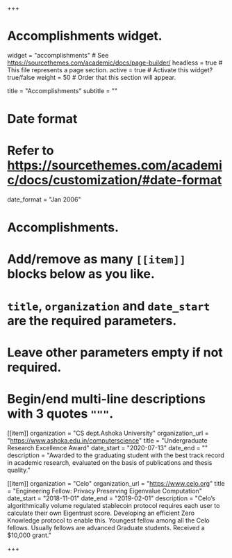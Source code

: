 +++
# Accomplishments widget.
widget = "accomplishments"  # See https://sourcethemes.com/academic/docs/page-builder/
headless = true  # This file represents a page section.
active = true  # Activate this widget? true/false
weight = 50  # Order that this section will appear.

title = "Accomplish&shy;ments"
subtitle = ""

# Date format
#   Refer to https://sourcethemes.com/academic/docs/customization/#date-format
date_format = "Jan 2006"

# Accomplishments.
#   Add/remove as many `[[item]]` blocks below as you like.
#   `title`, `organization` and `date_start` are the required parameters.
#   Leave other parameters empty if not required.
#   Begin/end multi-line descriptions with 3 quotes `"""`.

[[item]]
  organization = "CS dept.Ashoka University"
  organization_url = "https://www.ashoka.edu.in/computerscience"
  title = "Undergraduate Research Excellence Award"
  date_start = "2020-07-13"
  date_end = ""
  description = "Awarded to the graduating student with the best track record in academic research, evaluated on the basis of publications and thesis quality."

[[item]]
  organization = "Celo"
  organization_url = "https://www.celo.org"
  title = "Engineering Fellow: Privacy Preserving Eigenvalue Computation"
  date_start = "2018-11-01"
  date_end = "2019-02-01"
  description = "Celo’s algorithmically volume regulated stablecoin protocol requires each user to calculate their own   Eigentrust score. Developing an efficient Zero Knowledge protocol to enable this. Youngest fellow among all the Celo fellows. Usually fellows are advanced Graduate students. Received a $10,000 grant."

+++
